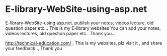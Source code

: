 # E-library-WebSite-using-asp.net
E-library-WebSite-using asp.net. publish your notes, videos lecture, old question paper etc...
This is my E-library websites
You can add your notes, videos lectures, old question paper etc..
Thank you...


http://technical-education.com/ , This is my websites, plz visit it , and share your feedback.., Thank you

